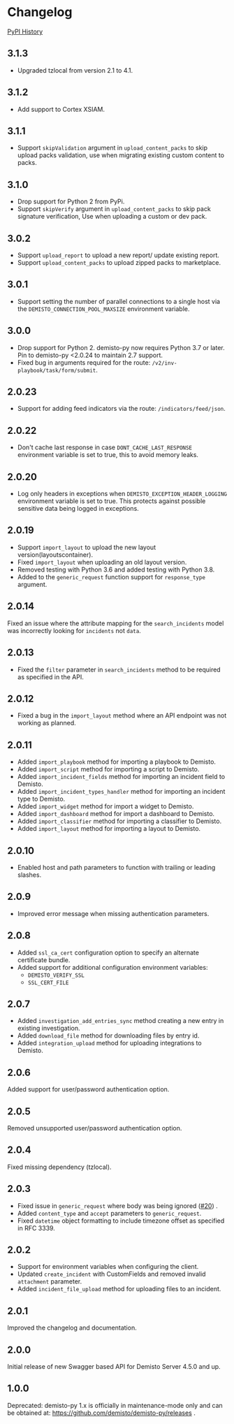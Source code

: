 # Changelog

[PyPI History][1]

[1]: https://pypi.org/project/demisto-py/#history

## 3.1.3

* Upgraded tzlocal from version 2.1 to 4.1.

## 3.1.2

* Add support to Cortex XSIAM.

## 3.1.1

* Support `skipValidation` argument in `upload_content_packs` to skip upload packs validation, use when migrating existing custom content to packs.

## 3.1.0

* Drop support for Python 2 from PyPi.
* Support `skipVerify` argument in `upload_content_packs` to skip pack signature verification, Use when uploading a custom or dev pack.

## 3.0.2

* Support `upload_report` to upload a new report/ update existing report.
* Support `upload_content_packs` to upload zipped packs to marketplace.

## 3.0.1

* Support setting the number of parallel connections to a single host via the `DEMISTO_CONNECTION_POOL_MAXSIZE` environment variable.

## 3.0.0

* Drop support for Python 2. demisto-py now requires Python 3.7 or later. Pin to demisto-py <2.0.24 to maintain 2.7 support.
* Fixed bug in arguments required for the route: `/v2/inv-playbook/task/form/submit`.

## 2.0.23

* Support for adding feed indicators via the route: `/indicators/feed/json`.

## 2.0.22

* Don't cache last response in case `DONT_CACHE_LAST_RESPONSE` environment variable is set to true, this to avoid memory leaks.

## 2.0.20

* Log only headers in exceptions when `DEMISTO_EXCEPTION_HEADER_LOGGING` environment variable is set to true. This protects against possible sensitive data being logged in exceptions.

## 2.0.19

* Support `import_layout` to upload the new layout version(layoutscontainer).
* Fixed `import_layout` when uploading an old layout version.
* Removed testing with Python 3.6 and added testing with Python 3.8.
* Added to the `generic_request` function support for `response_type` argument.

## 2.0.14

Fixed an issue where the attribute mapping for the `search_incidents` model was incorrectly looking for `incidents` not `data`.

## 2.0.13

* Fixed the `filter` parameter in `search_incidents` method to be required as specified in the API.

## 2.0.12

* Fixed a bug in the `import_layout` method where an API endpoint was not working as planned.

## 2.0.11

* Added `import_playbook` method for importing a playbook to Demisto.
* Added `import_script` method for importing a script to Demisto.
* Added `import_incident_fields` method for importing an incident field to Demisto.
* Added `import_incident_types_handler` method for importing an incident type to Demisto.
* Added `import_widget` method for import a widget to Demisto.
* Added `import_dashboard` method for import a dashboard to Demisto.
* Added `import_classifier` method for importing a classifier to Demisto.
* Added `import_layout` method for importing a layout to Demisto.

## 2.0.10

* Enabled host and path parameters to function with trailing or leading slashes.

## 2.0.9

* Improved error message when missing authentication parameters.

## 2.0.8

* Added `ssl_ca_cert` configuration option to specify an alternate certificate bundle.
* Added support for additional configuration environment variables:
  * `DEMISTO_VERIFY_SSL`
  * `SSL_CERT_FILE`

## 2.0.7

* Added `investigation_add_entries_sync` method creating a new entry in existing investigation.
* Added `download_file` method for downloading files by entry id.
* Added `integration_upload` method for uploading integrations to Demisto.

## 2.0.6

Added support for user/password authentication option.

## 2.0.5

Removed unsupported user/password authentication option.

## 2.0.4

Fixed missing dependency (tzlocal).

## 2.0.3

* Fixed issue in `generic_request` where body was being ignored ([#20](https://github.com/demisto/demisto-py/issues/20)) .
* Added `content_type` and `accept` parameters to `generic_request`.
* Fixed `datetime` object formatting to include timezone offset as specified in RFC 3339.

## 2.0.2

* Support for environment variables when configuring the client.
* Updated `create_incident` with CustomFields and removed invalid `attachment` parameter.
* Added `incident_file_upload` method for uploading files to an incident.

## 2.0.1

Improved the changelog and documentation.

## 2.0.0

Initial release of new Swagger based API for Demisto Server 4.5.0 and up.

## 1.0.0

Deprecated: demisto-py 1.x is officially in maintenance-mode only and can be obtained at: <https://github.com/demisto/demisto-py/releases> .
